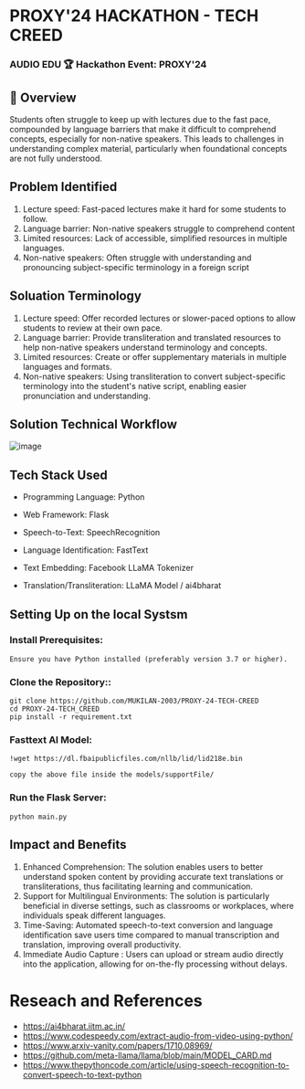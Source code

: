 # PROXY'24 HACKATHON - TECH CREED
### AUDIO EDU 🏆 Hackathon Event: PROXY'24

## 📘 Overview
Students often struggle to keep up with lectures due to the fast pace, compounded by language barriers that make it difficult to comprehend concepts, especially for non-native speakers. This leads to challenges in understanding complex material, particularly when foundational concepts are not fully understood. 

## Problem Identified
1. Lecture speed: Fast-paced lectures make it hard for some students to follow.
2. Language barrier: Non-native speakers struggle to comprehend content
3. Limited resources: Lack of accessible, simplified resources in multiple languages.
4. Non-native speakers: Often struggle with understanding and pronouncing subject-specific terminology in a foreign script

## Soluation Terminology
1. Lecture speed: Offer recorded lectures or slower-paced options to allow students to review at their own pace.
2. Language barrier: Provide transliteration and translated resources to help non-native speakers understand terminology and concepts.
3. Limited resources: Create or offer supplementary materials in multiple languages and formats.
4. Non-native speakers: Using transliteration to convert subject-specific terminology into the student's native script, enabling easier pronunciation and understanding.

##  Solution Technical Workflow
![image](https://github.com/user-attachments/assets/9be9ecaa-8d6b-45f3-b2e1-dcd20d54d8bf)

## Tech Stack Used
- Programming Language: Python

- Web Framework: Flask

- Speech-to-Text: SpeechRecognition

- Language Identification: FastText

- Text Embedding: Facebook LLaMA Tokenizer

- Translation/Transliteration: LLaMA Model / ai4bharat
  
##  Setting Up on the local Systsm
### Install Prerequisites:
```Ensure you have Python installed (preferably version 3.7 or higher).```

### Clone the Repository::
```
git clone https://github.com/MUKILAN-2003/PROXY-24-TECH-CREED
cd PROXY-24-TECH_CREED
pip install -r requirement.txt
```

### Fasttext AI Model:
```
!wget https://dl.fbaipublicfiles.com/nllb/lid/lid218e.bin

copy the above file inside the models/supportFile/
```

### Run the Flask Server:
```
python main.py
```

## Impact and Benefits
1. Enhanced Comprehension: The solution enables users to better understand spoken content by providing accurate text translations or transliterations, thus facilitating learning and communication.
2. Support for Multilingual Environments: The solution is particularly beneficial in diverse settings, such as classrooms or workplaces, where individuals speak different languages.
3. Time-Saving: Automated speech-to-text conversion and language identification save users time compared to manual transcription and translation, improving overall productivity.
4. Immediate Audio Capture : Users can upload or stream audio directly into the application, allowing for on-the-fly processing without delays.

# Reseach and References
- https://ai4bharat.iitm.ac.in/
- https://www.codespeedy.com/extract-audio-from-video-using-python/
- https://www.arxiv-vanity.com/papers/1710.08969/
- https://github.com/meta-llama/llama/blob/main/MODEL_CARD.md
- https://www.thepythoncode.com/article/using-speech-recognition-to-convert-speech-to-text-python
